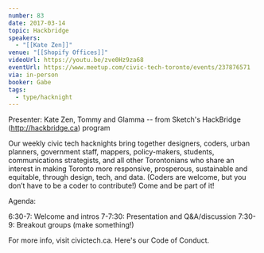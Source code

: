 ```yaml
---
number: 83
date: 2017-03-14
topic: Hackbridge
speakers:
  - "[[Kate Zen]]"
venue: "[[Shopify Offices]]"
videoUrl: https://youtu.be/zve0Hz9za68
eventUrl: https://www.meetup.com/civic-tech-toronto/events/237876571
via: in-person
booker: Gabe
tags:
  - type/hacknight
---
```


Presenter: Kate Zen, Tommy and Glamma -- from Sketch's HackBridge (http://hackbridge.ca) program

Our weekly civic tech hacknights bring together designers, coders, urban planners, government staff, mappers, policy-makers, students, communications strategists, and all other Torontonians who share an interest in making Toronto more responsive, prosperous, sustainable and equitable, through design, tech, and data. (Coders are welcome, but you don’t have to be a coder to contribute!) Come and be part of it!

Agenda:

6:30-7: Welcome and intros
7-7:30: Presentation and Q&A/discussion
7:30-9: Breakout groups (make something!)

For more info, visit civictech.ca. Here's our Code of Conduct.